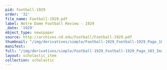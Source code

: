 ```yaml
---
pid: football-1929
order: '32'
file_name: Football-1929.pdf
label: Notre Dame Football Review - 1929
_date: '1929'
object_type: newspaper
source: http://archives.nd.edu/Football/Football-1929.pdf
thumbnail: "/img/derivatives/simple/Football-1929_Football-1929_Page_103_Image_0001/thumbnail.jpg"
manifest:
full: "/img/derivatives/simple/Football-1929_Football-1929_Page_103_Image_0001/fullwidth.jpg"
layout: scholastic_item
collection: scholastic
---
```

